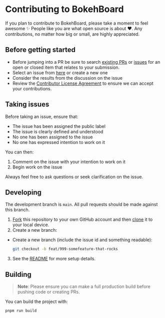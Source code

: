 # Contributing to BokehBoard

If you plan to contribute to BokehBoard, please take a moment to feel awesome ✨ People like you are what open source is about ♥. Any contributions, no matter how big or small, are highly appreciated.

## Before getting started

- Before jumping into a PR be sure to search [existing PRs](https://github.com/bokehboard/bokehboard/pulls) or [issues](https://github.com/bokehboard/bokehboard/issues) for an open or closed item that relates to your submission.
- Select an issue from [here](https://github.com/bokehboard/bokehboard/issues) or create a new one
- Consider the results from the discussion on the issue
- Review the [Contributor License Agreement](https://github.com/bokehboard/bokehboard/blob/main/CLA.md) to ensure we can accept your contributions.

## Taking issues

Before taking an issue, ensure that:

- The issue has been assigned the public label
- The issue is clearly defined and understood
- No one has been assigned to the issue
- No one has expressed intention to work on it

You can then:

1. Comment on the issue with your intention to work on it
2. Begin work on the issue

Always feel free to ask questions or seek clarification on the issue.

## Developing

The development branch is <code>main</code>. All pull requests should be made against this branch.

1. [Fork](https://help.github.com/articles/fork-a-repo/) this repository to your own GitHub account and then [clone](https://help.github.com/articles/cloning-a-repository/) it to your local device.
2. Create a new branch:

- Create a new branch (include the issue id and something readable):

  ```sh
  git checkout -b feat/999-somefeature-that-rocks
  ```

3. See the [README](https://github.com/bokehboard/bokehboard/blob/main/README.md) for more setup details.

## Building

> **Note**:
> Please ensure you can make a full production build before pushing code or creating PRs.

You can build the project with:

```bash
pnpm run build
```
